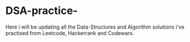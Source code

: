 # DSA-practice-
Here i will be updating all the Data-Structures and Algorithm solutions i've practised from Leetcode, Hackerrank and Codewars.
